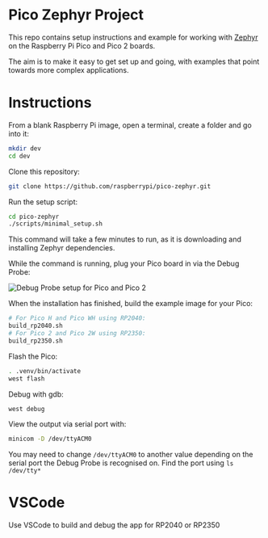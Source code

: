 # Pico Zephyr Project

This repo contains setup instructions and example for working with [Zephyr](https://zephyrproject.org/) on the Raspberry Pi Pico and Pico 2 boards.

The aim is to make it easy to get set up and going, with examples that point towards more complex applications.

# Instructions

From a blank Raspberry Pi image, open a terminal, create a folder and go into it:

```bash
mkdir dev
cd dev
```

Clone this repository:

```bash
git clone https://github.com/raspberrypi/pico-zephyr.git
```

Run the setup script:

```bash
cd pico-zephyr
./scripts/minimal_setup.sh
```

This command will take a few minutes to run, as it is downloading and installing Zephyr dependencies.

While the command is running, plug your Pico board in via the Debug Probe:

![Debug Probe setup for Pico and Pico 2](https://www.raspberrypi.com/documentation/microcontrollers/images/labelled-wiring.jpg)

When the installation has finished, build the example image for your Pico:

```bash
# For Pico H and Pico WH using RP2040:
build_rp2040.sh
# For Pico 2 and Pico 2W using RP2350:
build_rp2350.sh
```

Flash the Pico:
```bash
. .venv/bin/activate
west flash
```

Debug with gdb:
```bash
west debug
```

View the output via serial port with:

```bash
minicom -D /dev/ttyACM0
```

You may need to change `/dev/ttyACM0` to another value depending on the serial port the Debug Probe is recognised on.
Find the port using `ls /dev/tty*`

# VSCode

Use VSCode to build and debug the app for RP2040 or RP2350